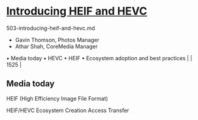 
# [Introducing HEIF and HEVC](https://developer.apple.com/videos/play/wwdc2017/503/)

503-introducing-heif-and-hevc.md

- Gavin Thomson, Photos Manager
- Athar Shah, CoreMedia Manager

• Media today
• HEVC
• HEIF
• Ecosystem adoption and best practices | | 1525 | 

## Media today




HEIF (High Efficiency Image File Format)



HEIF/HEVC Ecosystem
Creation Access Transfer

